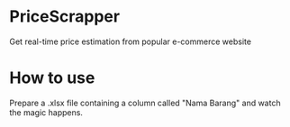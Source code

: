 # PriceScrapper
Get real-time price estimation from popular e-commerce website

# How to use
Prepare a .xlsx file containing a column called "Nama Barang" and watch the magic happens.
